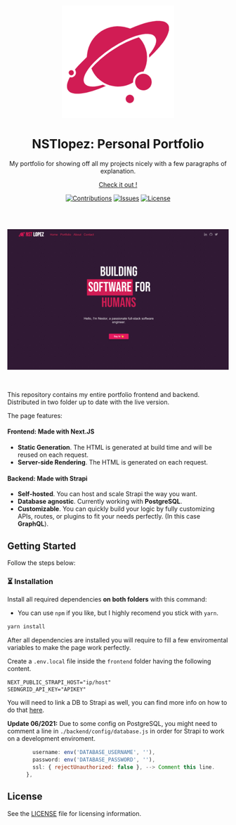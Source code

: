 <p align="center">
  <a href="https://nstlopez.com">
    <img src="./frontend/public/android-chrome-256x256.png"  alt="NSTlopez Logo" />
  </a>
</p>
<h1 align="center">NSTlopez: Personal Portfolio</h1>
<p align="center">My portfolio for showing off all my projects nicely with a few paragraphs of explanation.</p>
<p align="center"><a href="https://nstlopez.com">Check it out !</a></p>
<div align="center">

[![Contributions](https://img.shields.io/badge/contributions-welcome-blue?style=flat-square)](https://github.com/nsttt/my-portfolio/compare/) [![Issues](https://img.shields.io/github/issues/nsttt/my-portfolio?style=flat-square)](https://github.com/Nsttt/my-portfolio/issues) [![License](https://img.shields.io/github/license/nsttt/my-portfolio?style=flat-square)](https://github.com/Nsttt/my-portfolio/blob/master/LICENSE.txt)
</div>
<br />
<br>
<p align="center">
  <a href="https://nstlopez.com">
    <img src="./frontend/public/image_medium.png" alt="Screenshot of the main page." />
  </a>
</p>

<br>

This repository contains my entire portfolio frontend and backend. Distributed in two folder up to date with the live version.

The page features:

#### Frontend: Made with Next.JS

- **Static Generation**. The HTML is generated at build time and will be reused on each request.
- **Server-side Rendering**. The HTML is generated on each request.

#### Backend: Made with Strapi

- **Self-hosted**. You can host and scale Strapi the way you want.
- **Database agnostic**. Currently working with **PostgreSQL**.
- **Customizable**. You can quickly build your logic by fully customizing APIs, routes, or plugins to fit your needs perfectly. (In this case **GraphQL**).

## Getting Started

Follow the steps below:

### ⏳ Installation

Install all required dependencies **on both folders** with this command:

- You can use `npm` if you like, but I highly recomend you stick with `yarn`.

```bash
yarn install
```

After all dependencies are installed you will require to fill a few enviromental variables to make the page work perfectly.

Create a `.env.local` file inside the `frontend` folder having the following content.

```env
NEXT_PUBLIC_STRAPI_HOST="ip/host"
SEDNGRID_API_KEY="APIKEY"
```

You will need to link a DB to Strapi as well, you can find more info on how to do that [here](https://strapi.io/documentation/developer-docs/latest/setup-deployment-guides/configurations.html#database).

**Update 06/2021:** Due to some config on PostgreSQL, you might need to comment a line in `./backend/config/database.js` in order for Strapi to work on a development enviroment.

```js
        username: env('DATABASE_USERNAME', ''),
        password: env('DATABASE_PASSWORD', ''),
        ssl: { rejectUnauthorized: false }, --> Comment this line.
      },
```


## License

See the [LICENSE](./LICENSE) file for licensing information.
